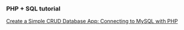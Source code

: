 ### PHP + SQL tutorial

 [Create a Simple CRUD Database App: Connecting to MySQL with PHP](https://www.taniarascia.com/create-a-simple-database-app-connecting-to-mysql-with-php/)